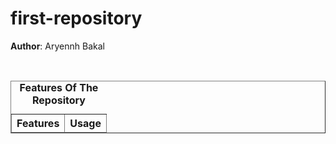 # first-repository
<b>Author</b>: Aryennh Bakal
<table border="black">
  <caption>
      <b>Features Of The Repository</b>
  </caption>
  <br>
  <thead>
    <tr>
      <th>Features</th>
      <th>Usage</th>
    </tr>
  </thead>
</table>
